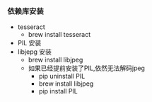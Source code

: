 ### 依赖库安装
* tesseract
   * brew install tesseract
* PIL 安装
* libjepg 安装
   * brew install libjpeg
   * 如果已经提前安装了PIL,依然无法解码jpeg
     * pip uninstall PIL
     * brew install libjpeg
     * pip install PIL 

